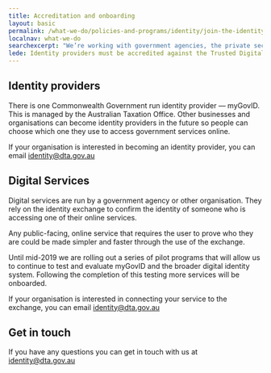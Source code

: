 ```yaml
---
title: Accreditation and onboarding
layout: basic
permalink: /what-we-do/policies-and-programs/identity/join-the-identity-federation/accreditation-and-onboarding/
localnav: what-we-do
searchexcerpt: "We’re working with government agencies, the private sector and the public to design and implement a digital identity solution for the Australia."
lede: Identity providers must be accredited against the Trusted Digital Identity Framework (TDIF) before joining the identity federation. Digital services don’t need to be formally accredited, however they must follow the same rules.
---
```


## Identity providers

There is one Commonwealth Government run identity provider — myGovID. This is managed by the Australian Taxation Office.
Other businesses and organisations can become identity providers in the future so people can choose which one they use to access government services online.

If your organisation is interested in becoming an identity provider, you can email [identity@dta.gov.au](mailto:identity@dta.gov.au)

## Digital Services

Digital services are run by a government agency or other organisation. They rely on the identity exchange to confirm the identity of someone who is accessing one of their online services.

Any public-facing, online service that requires the user to prove who they are could be made simpler and faster through the use of the exchange.

Until mid-2019 we are rolling out a series of pilot programs that will allow us to continue to test and evaluate myGovID and the broader digital identity system. Following the completion of this testing more services will be onboarded.

If your organisation is interested in connecting your service to the exchange, you can email [identity@dta.gov.au](identity@dta.gov.au)

## Get in touch

If you have any questions you can get in touch with us at [identity@dta.gov.au](mailto:identity@dta.gov.au)
